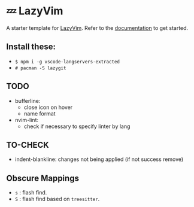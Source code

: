 # 💤 LazyVim

A starter template for [LazyVim](https://github.com/LazyVim/LazyVim).
Refer to the [documentation](https://lazyvim.github.io/installation) to get started.

## Install these:

- `$ npm i -g vscode-langservers-extracted`
- `# pacman -S lazygit`

## TODO

- bufferline:
  - close icon on hover
  - name format
- nvim-lint:
  - check if necessary to specify linter by lang

## TO-CHECK

- indent-blankline: changes not being applied (if not success remove)

## Obscure Mappings

- `s` : flash find.
- `S` : flash find based on `treesitter`.


